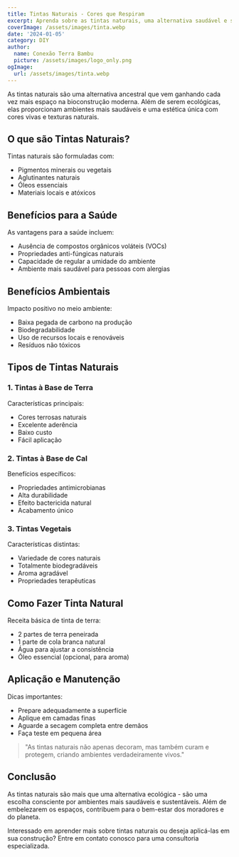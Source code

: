 ```yaml
---
title: Tintas Naturais - Cores que Respiram
excerpt: Aprenda sobre as tintas naturais, uma alternativa saudável e sustentável para colorir sua casa sem toxinas ou VOCs.
coverImage: /assets/images/tinta.webp
date: '2024-01-05'
category: DIY
author:
  name: Conexão Terra Bambu
  picture: /assets/images/logo_only.png
ogImage:
  url: /assets/images/tinta.webp
---
```


As tintas naturais são uma alternativa ancestral que vem ganhando cada vez mais espaço na bioconstrução moderna. Além de serem ecológicas, elas proporcionam ambientes mais saudáveis e uma estética única com cores vivas e texturas naturais.

## O que são Tintas Naturais?

Tintas naturais são formuladas com:

* Pigmentos minerais ou vegetais
* Aglutinantes naturais
* Óleos essenciais
* Materiais locais e atóxicos

## Benefícios para a Saúde

As vantagens para a saúde incluem:

* Ausência de compostos orgânicos voláteis (VOCs)
* Propriedades anti-fúngicas naturais
* Capacidade de regular a umidade do ambiente
* Ambiente mais saudável para pessoas com alergias

## Benefícios Ambientais

Impacto positivo no meio ambiente:

* Baixa pegada de carbono na produção
* Biodegradabilidade
* Uso de recursos locais e renováveis
* Resíduos não tóxicos

## Tipos de Tintas Naturais

### 1. Tintas à Base de Terra

Características principais:

* Cores terrosas naturais
* Excelente aderência
* Baixo custo
* Fácil aplicação

### 2. Tintas à Base de Cal

Benefícios específicos:

* Propriedades antimicrobianas
* Alta durabilidade
* Efeito bactericida natural
* Acabamento único

### 3. Tintas Vegetais

Características distintas:

* Variedade de cores naturais
* Totalmente biodegradáveis
* Aroma agradável
* Propriedades terapêuticas

## Como Fazer Tinta Natural

Receita básica de tinta de terra:

* 2 partes de terra peneirada
* 1 parte de cola branca natural
* Água para ajustar a consistência
* Óleo essencial (opcional, para aroma)

## Aplicação e Manutenção

Dicas importantes:

* Prepare adequadamente a superfície
* Aplique em camadas finas
* Aguarde a secagem completa entre demãos
* Faça teste em pequena área

> "As tintas naturais não apenas decoram, mas também curam e protegem, criando ambientes verdadeiramente vivos."

## Conclusão

As tintas naturais são mais que uma alternativa ecológica - são uma escolha consciente por ambientes mais saudáveis e sustentáveis. Além de embelezarem os espaços, contribuem para o bem-estar dos moradores e do planeta.

Interessado em aprender mais sobre tintas naturais ou deseja aplicá-las em sua construção? Entre em contato conosco para uma consultoria especializada.
